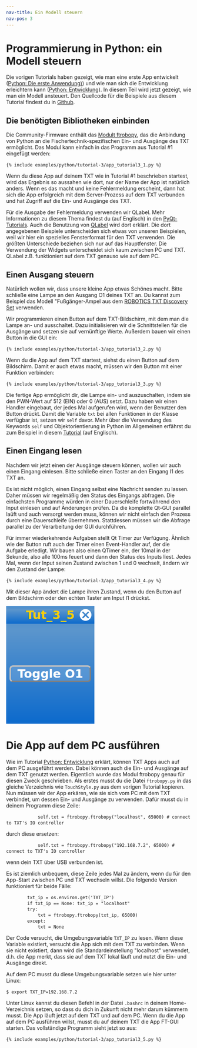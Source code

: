 ```yaml
---
nav-title: Ein Modell steuern
nav-pos: 3
---
```

# Programmierung in Python: ein Modell steuern

Die vorigen Tutorials haben gezeigt, wie man eine erste App entwickelt ([Python: Die erste Anwendung)](tutorial-1.md)) und wie man sich die Entwicklung erleichtern kann ([Python: Entwicklung](tutorial-2.md)). In diesem Teil wird jetzt gezeigt, wie man ein Modell ansteuert. 
Den Quellcode für die Beispiele aus diesem Tutorial findest du in [Github](https://github.com/ftCommunity/ftcommunity-TXT/tree/master/docs/_includes/examples/python/tutorial-3).

## Die benötigten Bibliotheken einbinden

Die Community-Firmware enthält das [Modult ftrobopy](https://github.com/ftrobopy/ftrobopy), das die Anbindung von Python an die Fischertechnik-spezifischen Ein- und Ausgänge des TXT ermöglicht. Das Modul kann einfach in das Programm aus Tutorial #1 eingefügt werden: 


```
{% include examples/python/tutorial-3/app_tutorial3_1.py %}
```

Wenn du diese App auf deinem TXT wie in Tutorial #1 beschrieben startest, wird das Ergebnis so aussahen wie dort, nur der Name der App ist natürlich anders. Wenn es das macht und keine Fehlermeldung erscheint, dann hat sich die App erfolgreich mit dem Server-Prozess auf dem TXT verbunden und hat Zugriff auf die Ein- und Ausgänge des TXT.


Für die Ausgabe der Fehlermeldung verwenden wir QLabel. Mehr Informationen zu diesem Thema findest du (auf Englisch) in den [PyQt-Tutorials](http://www.tutorialspoint.com/pyqt/index.htm). Auch die Benutzung von [QLabel](http://www.tutorialspoint.com/pyqt/pyqt_qlabel_widget.htm) wird dort erklärt. Die dort angegebenen Beispiele unterscheiden sich etwas von unseren Beispielen, weil wir hier ein spezielles Fensterformat für den TXT verwenden. Die größten Unterschiede beziehen sich nur auf das Hauptfenster. Die Verwendung der Widgets unterscheidet sich kaum zwischen PC und TXT. QLabel z.B. funktioniert auf dem TXT genauso wie auf dem PC.

## Einen Ausgang steuern


Natürlich wollen wir, dass unsere kleine App etwas Schönes macht. Bitte schließe eine Lampe an den Ausgang O1 deines TXT an. Du kannst zum Beispiel das Modell "Fußgänger-Ampel aus dem [ROBOTICS TXT Discovery Set](https://www.fischertechnik.de/en/products/playing/robotics/524328-robotics-txt-discovery-set) verwenden.

Wir programmieren einen Button auf dem TXT-Bildschirm, mit dem man die Lampe an- und ausschaltet. Dazu initialisieren wir die Schnittstellen für die Ausgänge und setzen sie auf vernünftige Werte. Außerdem bauen wir einen Button in die GUI ein:


```
{% include examples/python/tutorial-3/app_tutorial3_2.py %}
```

Wenn du die App auf dem TXT startest, siehst du einen Button auf dem Bildschirm. Damit er auch etwas macht, müssen wir  den Button mit einer Funktion verbinden:


```
{% include examples/python/tutorial-3/app_tutorial3_3.py %}
```


Die fertige App ermöglicht dir, die Lampe ein- und auszuschalten, indem sie den PWN-Wert auf 512 (EIN) oder 0 (AUS) setzt. Dazu haben wir einen Handler eingebaut, der jedes Mal aufgerufen wird, wenn der Benutzer den Button drückt. Damit die Variable ``txt`` bei allen Funktionen in der Klasse verfügbar ist, setzen wir ``self`` davor. Mehr über die Verwendung des Keywords ``self`` und Objektorientierung in Python im Allgemeinen erfährst du zum Beispiel in diesem [Tutorial](http://www.tutorialspoint.com/python/python_classes_objects.htm) (auf Englisch).


## Einen Eingang lesen

Nachdem wir jetzt einen der Ausgänge steuern können, wollen wir auch einen Eingang einlesen. Bitte schließe einen Taster an den Eingang I1 des TXT an.

Es ist nicht möglich, einen Eingang selbst eine Nachricht senden zu lassen. Daher müssen wir regelmäßig den Status des Eingangs abfragen. Die einfachsten Programme würden in einer Dauerschleife fortwährend den Input einlesen und auf Änderungen prüfen. Da die komplette Qt-GUI parallel laüft und auch versorgt werden muss, können wir nicht einfach den Prozess durch eine Dauerschleife übernehmen. Stattdessen müssen wir die Abfrage parallel zu der Verarbeitung der GUI durchführen.

Für immer wiederkehrende Aufgaben stellt Qt Timer zur Verfügung. Ähnlich wie der Button ruft auch der Timer einen Event-Handler auf, der die Aufgabe erledigt. Wir bauen also einen QTimer ein, der 10mal in der Sekunde, also alle 100ms feuert und dann den Status des Inputs liest. Jedes Mal, wenn der Input seinen Zustand zwischen 1 und 0 wechselt, ändern wir den Zustand der Lampe:


```
{% include examples/python/tutorial-3/app_tutorial3_4.py %}
```

Mit dieser App ändert die Lampe ihren Zustand, wenn du den Button auf dem Bildschirm oder den echten Taster am Input I1 drückst.

![tut3_img1](../../../en/programming/python/tut3_img1.png)


# Die App auf dem PC ausführen

Wie im Tutorial [Python: Entwicklung](tutorial-2.md) erklärt, können TXT Apps auch auf dem PC ausgeführt werden. Dabei können auch die Ein- und Ausgänge auf dem TXT genutzt werden. Eigentlich wurde das Modul ftrobopy genau für diesen Zweck geschrieben. Als erstes musst du die Datei ``ftrobopy.py`` in das gleiche Verzeichnis wie ``TouchStyle.py`` aus dem vorigen Tutorial kopieren.
Nun müssen wir der App erkären, wie sie sich vom PC mit dem TXT verbindet, um dessen Ein- und Ausgänge zu verwenden. Dafür musst du in deinem Programm diese Zeile:

```
            self.txt = ftrobopy.ftrobopy("localhost", 65000) # connect to TXT's IO controller
```

durch diese ersetzen:

```
            self.txt = ftrobopy.ftrobopy("192.168.7.2", 65000) # connect to TXT's IO controller
```

wenn dein TXT über USB verbunden ist.

Es ist ziemlich unbequem, diese Zeile jedes Mal zu ändern, wenn du für den App-Start zwischen PC und TXT wechseln willst. Die folgende Version funktioniert für beide Fälle:

```
        txt_ip = os.environ.get('TXT_IP')
        if txt_ip == None: txt_ip = "localhost"
        try:
            txt = ftrobopy.ftrobopy(txt_ip, 65000)
        except:
            txt = None
```

Der Code versucht, die Umgebungsvariable `TXT_IP` zu lesen. Wenn diese Variable existiert, versucht die App sich mit dem TXT zu verbinden. Wenn sie nicht existiert, dann wird die Standardeinstellung "localhost" verwendet, d.h. die App merkt, dass sie auf dem TXT lokal läuft und nutzt die Ein- und Ausgänge direkt.

Auf dem PC musst du diese Umgebungsvariable setzen wie hier unter Linux:


```
$ export TXT_IP=192.168.7.2
```

Unter Linux kannst du diesen Befehl in der Datei `.bashrc` in deinem Home-Verzeichnis setzen, so dass du dich in Zukunft nicht mehr darum kümmern musst. 
Die App läuft jetzt auf dem TXT und auf dem PC. Wenn du die App auf dem PC ausführen willst, musst du auf deinem TXT die App FT-GUI starten.
Das vollständige Programm sieht jetzt so aus:

```
{% include examples/python/tutorial-3/app_tutorial3_5.py %}
```
